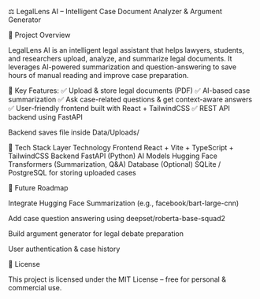⚖️ LegalLens AI – Intelligent Case Document Analyzer & Argument Generator

📌 Project Overview

LegalLens AI is an intelligent legal assistant that helps lawyers, students, and researchers upload, analyze, and summarize legal documents.
It leverages AI-powered summarization and question-answering to save hours of manual reading and improve case preparation.

🔑 Key Features:
✅ Upload & store legal documents (PDF)
✅ AI-based case summarization
✅ Ask case-related questions & get context-aware answers
✅ User-friendly frontend built with React + TailwindCSS
✅ REST API backend using FastAPI


Backend saves file inside Data/Uploads/

🧠 Tech Stack
Layer	Technology
Frontend	React + Vite + TypeScript + TailwindCSS
Backend	FastAPI (Python)
AI Models	Hugging Face Transformers (Summarization, Q&A)
Database	(Optional) SQLite / PostgreSQL for storing uploaded cases

📌 Future Roadmap

 Integrate Hugging Face Summarization (e.g., facebook/bart-large-cnn)

 Add case question answering using deepset/roberta-base-squad2

 Build argument generator for legal debate preparation

 User authentication & case history


📄 License

This project is licensed under the MIT License – free for personal & commercial use.
